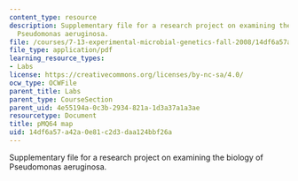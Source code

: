 ```yaml
---
content_type: resource
description: Supplementary file for a research project on examining the biology of
  Pseudomonas aeruginosa.
file: /courses/7-13-experimental-microbial-genetics-fall-2008/14df6a57a42a0e81c2d3daa124bbf26a_MIT7_13f08_lab28_pMQ64_Map.pdf
file_type: application/pdf
learning_resource_types:
- Labs
license: https://creativecommons.org/licenses/by-nc-sa/4.0/
ocw_type: OCWFile
parent_title: Labs
parent_type: CourseSection
parent_uid: 4e55194a-0c3b-2934-821a-1d3a37a1a3ae
resourcetype: Document
title: pMQ64 map
uid: 14df6a57-a42a-0e81-c2d3-daa124bbf26a
---
```

Supplementary file for a research project on examining the biology of Pseudomonas aeruginosa.